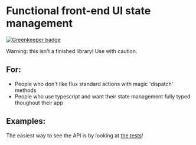 # Functional front-end UI state management

[![Greenkeeper badge](https://badges.greenkeeper.io/josephluck/twine.svg)](https://greenkeeper.io/)

Warning: this isn't a finished library! Use with caution.

## For:
- People who don't like flux standard actions with magic 'dispatch' methods
- People who use typescript and want their state management fully typed thoughout their app

## Examples:
The easiest way to see the API is by looking at [the tests](src/store.spec.js)!